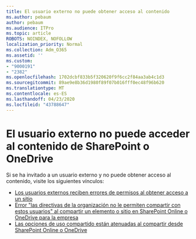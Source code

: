 ```yaml
---
title: El usuario externo no puede obtener acceso al contenido
ms.author: pebaum
author: pebaum
ms.audience: ITPro
ms.topic: article
ROBOTS: NOINDEX, NOFOLLOW
localization_priority: Normal
ms.collection: Adm_O365
ms.assetid: ''
ms.custom:
- "9000191"
- "2382"
ms.openlocfilehash: 1702dcbf833b5f320620f9f6cc2f84aa3ab4c1d3
ms.sourcegitcommit: 89ae9e8b36d1980f89f07b016fff0ec48f96b620
ms.translationtype: MT
ms.contentlocale: es-ES
ms.lasthandoff: 04/23/2020
ms.locfileid: "43788647"
---
```

# <a name="external-user-cannot-access-sharepoint-or-onedrive-content"></a>El usuario externo no puede acceder al contenido de SharePoint o OneDrive

Si se ha invitado a un usuario externo y no puede obtener acceso al contenido, visite los siguientes vínculos:

- [Los usuarios externos reciben errores de permisos al obtener acceso a un sitio](https://docs.microsoft.com/sharepoint/support/administration/access-denied-or-need-permission-error-sharepoint-online-or-onedrive-for-business)
- [Error "las directivas de la organización no le permiten compartir con estos usuarios" al compartir un elemento o sitio en SharePoint Online o OneDrive para la empresa](https://docs.microsoft.com/sharepoint/support/administration/organization-policies-do-not-allow-you-to-share-with-users-error)
- [Las opciones de uso compartido están atenuadas al compartir desde SharePoint Online o OneDrive](https://docs.microsoft.com/sharepoint/support/administration/sharing-options-grayed-out-when-sharing-from-sharepoint-online-or-onedrive)
